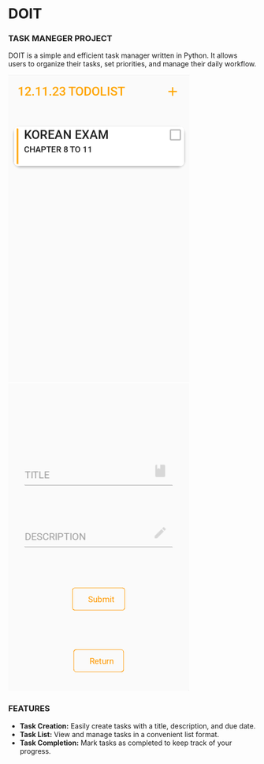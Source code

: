 # DOIT

### TASK MANEGER PROJECT

DOIT is a simple and efficient task manager written in Python.
It allows users to organize their tasks, set priorities, and manage their daily workflow.

![TODOLISTSCREEN.png](image/TODOLISTSCREEN.png)
![add_todo.png](image/add_todo.png)

### FEATURES

- **Task Creation:** Easily create tasks with a title, description, and due date.
- **Task List:** View and manage tasks in a convenient list format.
- **Task Completion:** Mark tasks as completed to keep track of your progress.
